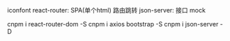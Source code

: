 iconfont
react-router: SPA(单个html) 路由跳转
json-server: 接口 mock

cnpm i react-router-dom -S
cnpm i axios bootstrap -S
cnpm i json-server -D  